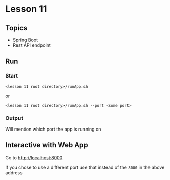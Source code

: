 # Lesson 11

## Topics

- Spring Boot
- Rest API endpoint

## Run

### Start

```
<lesson 11 root directory>/runApp.sh
```

or

```
<lesson 11 root directory>/runApp.sh --port <some port>
```

### Output
Will mention which port the app is running on 


## Interactive with Web App

Go to [http://localhost:8000](http://localhost:8000)

If you chose to use a different port use that instead of the `8000` in the above address

